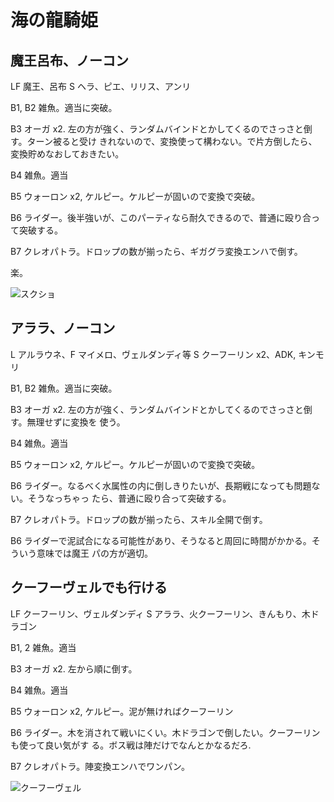# 海の龍騎姫 

## 魔王呂布、ノーコン

LF 魔王、呂布
S  ヘラ、ピエ、リリス、アンリ

B1, B2 雑魚。適当に突破。

B3 オーガ x2. 左の方が強く、ランダムバインドとかしてくるのでさっさと倒す。ターン被ると受け
きれないので、変換使って構わない。で片方倒したら、変換貯めなおしておきたい。

B4 雑魚。適当

B5 ウォーロン x2, ケルピー。ケルピーが固いので変換で突破。

B6 ライダー。後半強いが、このパーティなら耐久できるので、普通に殴り合って突破する。

B7 クレオパトラ。ドロップの数が揃ったら、ギガグラ変換エンハで倒す。

楽。

![スクショ](http://i.imgur.com/famFO0Il.jpg)

## アララ、ノーコン

L アルラウネ、F マイメロ、ヴェルダンディ等
S クーフーリン x2、ADK, キンモリ

B1, B2 雑魚。適当に突破。

B3 オーガ x2. 左の方が強く、ランダムバインドとかしてくるのでさっさと倒す。無理せずに変換を
使う。

B4 雑魚。適当

B5 ウォーロン x2, ケルピー。ケルピーが固いので変換で突破。

B6 ライダー。なるべく水属性の内に倒しきりたいが、長期戦になっても問題ない。そうなっちゃっ
たら、普通に殴り合って突破する。

B7 クレオパトラ。ドロップの数が揃ったら、スキル全開で倒す。

B6 ライダーで泥試合になる可能性があり、そうなると周回に時間がかかる。そういう意味では魔王
パの方が適切。

## クーフーヴェルでも行ける 

LF クーフーリン、ヴェルダンディ
S アララ、火クーフーリン、きんもり、木ドラゴン

B1, 2 雑魚。適当

B3 オーガ x2. 左から順に倒す。

B4 雑魚。適当

B5 ウォーロン x2, ケルピー。泥が無ければクーフーリン

B6 ライダー。木を消されて戦いにくい。木ドラゴンで倒したい。クーフーリンも使って良い気がす
る。ボス戦は陣だけでなんとかなるだろ.

B7 クレオパトラ。陣変換エンハでワンパン。

![クーフーヴェル](http://i.imgur.com/eixz2V2l.jpg)

<!-- vim: set tw=90 filetype=markdown : -->

